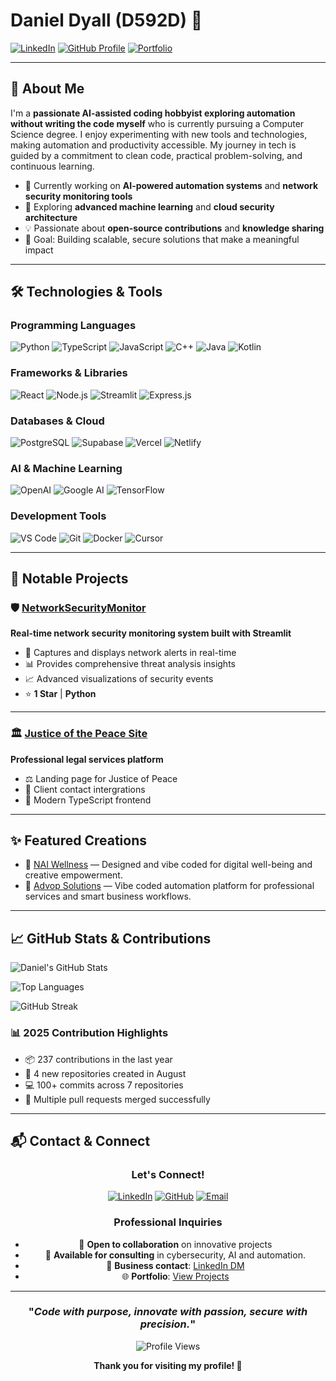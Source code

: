 # Daniel Dyall (D592D) 👋

[![LinkedIn](https://img.shields.io/badge/LinkedIn-Connect-blue?style=for-the-badge&logo=linkedin)](https://www.linkedin.com/in/daniel-dyall)
[![GitHub Profile](https://img.shields.io/badge/GitHub-Follow-181717?style=for-the-badge&logo=github)](https://github.com/D592D)
[![Portfolio](https://img.shields.io/badge/Portfolio-View-orange?style=for-the-badge&logo=firefox)](https://github.com/D592D/Portfolio)

---

## 🚀 About Me

I'm a **passionate AI-assisted coding hobbyist exploring automation without writing the code myself** who is currently pursuing a Computer Science degree. I enjoy experimenting with new tools and technologies, making automation and productivity accessible. My journey in tech is guided by a commitment to clean code, practical problem-solving, and continuous learning.

- 🔭 Currently working on **AI-powered automation systems** and **network security monitoring tools**
- 🌱 Exploring **advanced machine learning** and **cloud security architecture**
- 💡 Passionate about **open-source contributions** and **knowledge sharing**
- 🎯 Goal: Building scalable, secure solutions that make a meaningful impact

---

## 🛠️ Technologies & Tools

### **Programming Languages**
![Python](https://img.shields.io/badge/Python-3776AB?style=for-the-badge&logo=python&logoColor=white)
![TypeScript](https://img.shields.io/badge/TypeScript-007ACC?style=for-the-badge&logo=typescript&logoColor=white)
![JavaScript](https://img.shields.io/badge/JavaScript-F7DF1E?style=for-the-badge&logo=javascript&logoColor=black)
![C++](https://img.shields.io/badge/C++-00599C?style=for-the-badge&logo=c%2B%2B&logoColor=white)
![Java](https://img.shields.io/badge/Java-ED8B00?style=for-the-badge&logo=java&logoColor=white)
![Kotlin](https://img.shields.io/badge/Kotlin-0095D5?style=for-the-badge&logo=kotlin&logoColor=white)

### **Frameworks & Libraries**
![React](https://img.shields.io/badge/React-20232A?style=for-the-badge&logo=react&logoColor=61DAFB)
![Node.js](https://img.shields.io/badge/Node.js-43853D?style=for-the-badge&logo=node.js&logoColor=white)
![Streamlit](https://img.shields.io/badge/Streamlit-FF4B4B?style=for-the-badge&logo=streamlit&logoColor=white)
![Express.js](https://img.shields.io/badge/Express.js-404D59?style=for-the-badge&logo=express&logoColor=white)

### **Databases & Cloud**
![PostgreSQL](https://img.shields.io/badge/PostgreSQL-316192?style=for-the-badge&logo=postgresql&logoColor=white)
![Supabase](https://img.shields.io/badge/Supabase-3ECF8E?style=for-the-badge&logo=supabase&logoColor=white)
![Vercel](https://img.shields.io/badge/Vercel-000000?style=for-the-badge&logo=vercel&logoColor=white)
![Netlify](https://img.shields.io/badge/Netlify-00C7B7?style=for-the-badge&logo=netlify&logoColor=white)

### **AI & Machine Learning**
![OpenAI](https://img.shields.io/badge/OpenAI-412991?style=for-the-badge&logo=openai&logoColor=white)
![Google AI](https://img.shields.io/badge/Google_AI-4285F4?style=for-the-badge&logo=google&logoColor=white)
![TensorFlow](https://img.shields.io/badge/TensorFlow-FF6F00?style=for-the-badge&logo=tensorflow&logoColor=white)

### **Development Tools**
![VS Code](https://img.shields.io/badge/VS_Code-0078D4?style=for-the-badge&logo=visual%20studio%20code&logoColor=white)
![Git](https://img.shields.io/badge/Git-F05032?style=for-the-badge&logo=git&logoColor=white)
![Docker](https://img.shields.io/badge/Docker-2CA5E0?style=for-the-badge&logo=docker&logoColor=white)
![Cursor](https://img.shields.io/badge/Cursor-000000?style=for-the-badge&logo=cursor&logoColor=white)

---

## 🌟 Notable Projects

### 🛡️ [NetworkSecurityMonitor](https://github.com/D592D/NetworkSecurityMonitor)
**Real-time network security monitoring system built with Streamlit**
- 🚨 Captures and displays network alerts in real-time
- 📊 Provides comprehensive threat analysis insights
- 📈 Advanced visualizations of security events
- ⭐ **1 Star** | **Python**
  
---

### 🏛️ [Justice of the Peace Site](https://github.com/D592D/justice-of-the-peace-site)
**Professional legal services platform**
- ⚖️ Landing page for Justice of Peace
- 📝 Client contact intergrations
- 🎨 Modern TypeScript frontend
  
---

## ✨ Featured Creations

- 🌱 [NAI Wellness](https://naiwellness.com/) — Designed and vibe coded for digital well-being and creative empowerment.
- 👔 [Advop Solutions](https://advopsolutions.com/) — Vibe coded automation platform for professional services and smart business workflows.

---

## 📈 GitHub Stats & Contributions

![Daniel's GitHub Stats](https://github-readme-stats.vercel.app/api?username=D592D&show_icons=true&theme=radical&hide_border=true&count_private=true)

![Top Languages](https://github-readme-stats.vercel.app/api/top-langs/?username=D592D&layout=compact&theme=radical&hide_border=true&langs_count=8)

![GitHub Streak](https://github-readme-streak-stats.herokuapp.com/?user=D592D&theme=radical&hide_border=true)

### 📊 2025 Contribution Highlights
- 📦 237 contributions in the last year
- 🚀 4 new repositories created in August
- 💻 100+ commits across 7 repositories
- 🔀 Multiple pull requests merged successfully

---

## 📬 Contact & Connect

<div align="center">

### **Let's Connect!**

[![LinkedIn](https://img.shields.io/badge/LinkedIn-0077B5?style=for-the-badge&logo=linkedin&logoColor=white)](https://www.linkedin.com/in/daniel-dyall)
[![GitHub](https://img.shields.io/badge/GitHub-100000?style=for-the-badge&logo=github&logoColor=white)](https://github.com/D592D)
[![Email](https://img.shields.io/badge/Email-D14836?style=for-the-badge&logo=gmail&logoColor=white)](mailto:advopsolutions@gmail.com)

### **Professional Inquiries**
- 💼 **Open to collaboration** on innovative projects
- 🚀 **Available for consulting** in cybersecurity, AI and automation.
- 📧 **Business contact**: [LinkedIn DM](https://www.linkedin.com/in/daniel-dyall)
- 🌐 **Portfolio**: [View Projects](https://github.com/D592D/Portfolio)

</div>

---

<div align="center">

### "*Code with purpose, innovate with passion, secure with precision.*"

![Profile Views](https://komarev.com/ghpvc/?username=D592D&color=blueviolet&style=for-the-badge)

**Thank you for visiting my profile! 🚀**

</div>
